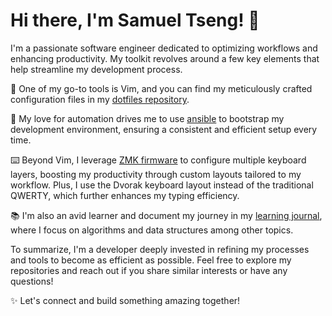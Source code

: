 # Hi there, I'm Samuel Tseng! 👋

I'm a passionate software engineer dedicated to optimizing workflows and enhancing productivity. My toolkit revolves around a few key elements that help streamline my development process.

📝 One of my go-to tools is Vim, and you can find my meticulously crafted configuration files in my [dotfiles repository](https://github.com/vup815/dotfiles).

🚀 My love for automation drives me to use [ansible](https://github.com/vup815/ansible) to bootstrap my development environment, ensuring a consistent and efficient setup every time.

⌨️ Beyond Vim, I leverage [ZMK firmware](https://github.com/vup815/Adv360-Pro-ZMK) to configure multiple keyboard layers, boosting my productivity through custom layouts tailored to my workflow. Plus, I use the Dvorak keyboard layout instead of the traditional QWERTY, which further enhances my typing efficiency.

📚 I'm also an avid learner and document my journey in my [learning journal](https://github.com/vup815/learning_journal), where I focus on algorithms and data structures among other topics.

To summarize, I'm a developer deeply invested in refining my processes and tools to become as efficient as possible. Feel free to explore my repositories and reach out if you share similar interests or have any questions!

✨ Let's connect and build something amazing together!
